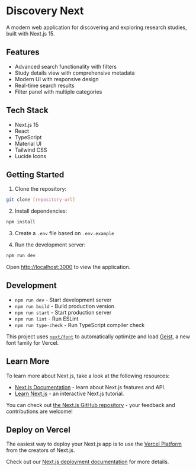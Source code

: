 # Discovery Next

A modern web application for discovering and exploring research studies, built with Next.js 15.

## Features

- Advanced search functionality with filters
- Study details view with comprehensive metadata
- Modern UI with responsive design
- Real-time search results
- Filter panel with multiple categories

## Tech Stack

- Next.js 15
- React
- TypeScript
- Material UI
- Tailwind CSS
- Lucide Icons

## Getting Started

1. Clone the repository:

```bash
git clone [repository-url]
```

2. Install dependencies:

```bash
npm install
```

3. Create a `.env` file based on `.env.example`

4. Run the development server:

```bash
npm run dev
```

Open [http://localhost:3000](http://localhost:3000) to view the application.

## Development

- `npm run dev` - Start development server
- `npm run build` - Build production version
- `npm run start` - Start production server
- `npm run lint` - Run ESLint
- `npm run type-check` - Run TypeScript compiler check

This project uses [`next/font`](https://nextjs.org/docs/app/building-your-application/optimizing/fonts) to automatically optimize and load [Geist](https://vercel.com/font), a new font family for Vercel.

## Learn More

To learn more about Next.js, take a look at the following resources:

- [Next.js Documentation](https://nextjs.org/docs) - learn about Next.js features and API.
- [Learn Next.js](https://nextjs.org/learn) - an interactive Next.js tutorial.

You can check out [the Next.js GitHub repository](https://github.com/vercel/next.js) - your feedback and contributions are welcome!

## Deploy on Vercel

The easiest way to deploy your Next.js app is to use the [Vercel Platform](https://vercel.com/new?utm_medium=default-template&filter=next.js&utm_source=create-next-app&utm_campaign=create-next-app-readme) from the creators of Next.js.

Check out our [Next.js deployment documentation](https://nextjs.org/docs/app/building-your-application/deploying) for more details.

